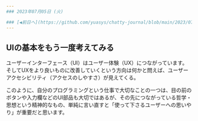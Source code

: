 ```yaml
---
### 2023年07月05日 (火)

### [◀️前日へ](https://github.com/yuasys/chatty-journal/blob/main/2023/07/2023-07-04.md)&emsp;&emsp;&emsp;&emsp;[翌日へ▶️](https://github.com/yuasys/chatty-journal/blob/main/2023/07/2023-07-06.md)
---
```


## UIの基本をもう一度考えてみる

ユーザーインターフェース（UI）はユーザー体験（UX）につながっています。  
そしてUXをより良いものに改善していくという方向は何かと問えば、ユーザーアクセシビリティ（アクセスのしやすさ）が見えてくる。

このように、自分のプログラミングという仕事で大切なことの一つは、目の前のボタンや入力欄などのUI部品も大切ではあるが、その先につながっている哲学・思想という精神的なもの、単純に言い直すと「使って下さるユーザーへの思いやり」が重要だと思います。

